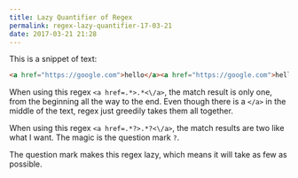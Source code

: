 ```yaml
---
title: Lazy Quantifier of Regex
permalink: regex-lazy-quantifier-17-03-21
date: 2017-03-21 21:28
---
```


This is a snippet of text:

```html
<a href="https://google.com">hello</a><a href="https://google.com">hello</a>
```

When using this regex `<a href=.*>.*<\/a>`, the match result is only one, from the beginning all the way to the end. Even though there is a `</a>` in the middle of the text, regex just greedily takes them all together.

When using this regex `<a href=.*?>.*?<\/a>`, the match results are two like what I want. The magic is the question mark `?`.

The question mark makes this regex lazy, which means it will take as few as possible.
